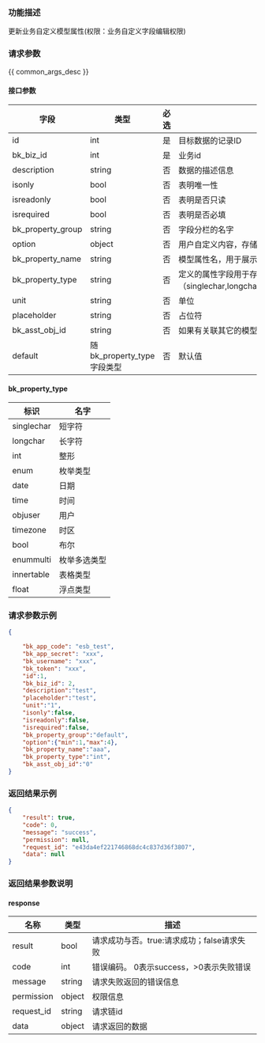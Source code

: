 ### 功能描述

更新业务自定义模型属性(权限：业务自定义字段编辑权限)

### 请求参数

{{ common_args_desc }}

#### 接口参数

| 字段                |  类型   | 必选   |  描述                                   |
|---------------------|---------|--------|-----------------------------------------|
| id                  | int     | 是     | 目标数据的记录ID                        |
| bk_biz_id           | int     | 是     | 业务id                                |
| description         | string  | 否     | 数据的描述信息                          |
| isonly              | bool    | 否     | 表明唯一性                              |
| isreadonly          | bool    | 否     | 表明是否只读                            |
| isrequired          | bool    | 否     | 表明是否必填                            |
| bk_property_group   | string  | 否     | 字段分栏的名字                          |
| option              | object  | 否     | 用户自定义内容，存储的内容及格式由调用方决定, 以数字内容为例（{"min":1,"max":2}）|
| bk_property_name    | string  | 否     | 模型属性名，用于展示                    |
| bk_property_type    | string  | 否     | 定义的属性字段用于存储数据的数据类型（singlechar,longchar,int,enum,date,time,objuser,singleasst,multiasst,timezone,bool)|
| unit                | string  | 否     | 单位                                    |
| placeholder         | string  | 否     | 占位符                                  |
| bk_asst_obj_id      | string  | 否     | 如果有关联其它的模型，那么就必需设置此字段，否则就不需要设置 |
| default      | 随bk_property_type字段类型 | 否     | 默认值                                                                              |

#### bk_property_type

| 标识       | 名字     |
|------------|----------|
| singlechar | 短字符   |
| longchar   | 长字符   |
| int        | 整形     |
| enum       | 枚举类型 |
| date       | 日期     |
| time       | 时间     |
| objuser    | 用户     |
| timezone   | 时区     |
| bool       | 布尔     |
| enummulti       | 枚举多选类型 |
| innertable       | 表格类型   |
| float       | 浮点类型   |


### 请求参数示例

```json
{

    "bk_app_code": "esb_test",
    "bk_app_secret": "xxx",
    "bk_username": "xxx",
    "bk_token": "xxx",
    "id":1,
    "bk_biz_id": 2,
    "description":"test",
    "placeholder":"test",
    "unit":"1",
    "isonly":false,
    "isreadonly":false,
    "isrequired":false,
    "bk_property_group":"default",
    "option":{"min":1,"max":4},
    "bk_property_name":"aaa",
    "bk_property_type":"int",
    "bk_asst_obj_id":"0"
}
```

### 返回结果示例

```json
{
    "result": true,
    "code": 0,
    "message": "success",
    "permission": null,
    "request_id": "e43da4ef221746868dc4c837d36f3807",
    "data": null
}
```

### 返回结果参数说明

#### response

| 名称    | 类型   | 描述                                    |
| ------- | ------ | ------------------------------------- |
| result  | bool   | 请求成功与否。true:请求成功；false请求失败 |
| code    | int    | 错误编码。 0表示success，>0表示失败错误   |
| message | string | 请求失败返回的错误信息                   |
| permission    | object | 权限信息    |
| request_id    | string | 请求链id    |
| data    | object | 请求返回的数据                          |
